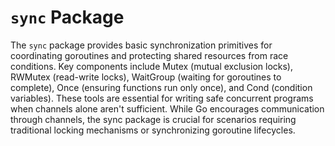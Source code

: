 # `sync` Package

The `sync` package provides basic synchronization primitives for coordinating goroutines and protecting shared resources from race conditions. Key components include Mutex (mutual exclusion locks), RWMutex (read-write locks), WaitGroup (waiting for goroutines to complete), Once (ensuring functions run only once), and Cond (condition variables). These tools are essential for writing safe concurrent programs when channels alone aren't sufficient. While Go encourages communication through channels, the sync package is crucial for scenarios requiring traditional locking mechanisms or synchronizing goroutine lifecycles.